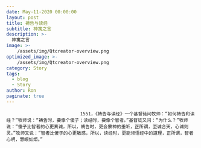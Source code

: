 ```yaml
---
date: May-11-2020 00:00:00
layout: post
title: 祷告与读经
subtitle: 神寓之言
description: >-
  神寓之言
image: >-
    /assets/img/Qtcreator-overview.png
optimized_image: >-
    /assets/img/Qtcreator-overview.png
category: Story
tags:
  - blog
  - Story
author: Ron
paginate: true
---
```


							　　1551，《祷告与读经》一个基督徒问牧师：“如何祷告和读经？”牧师说：“祷告时，要像个傻子；读经时，要像个智者。”基督徒又问：“为什么？”牧师说：“傻子比智者的心更真诚，所以，祷告时，更会蒙神的垂听，正所谓，至诚合天，心诚则灵。”牧师又说：“智者比傻子的心更敏感，所以，读经时，更能领悟经中的道理，正所谓，智者心明，慧眼如炬。”
							
							
						